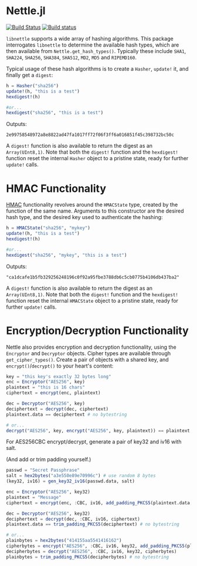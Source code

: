 Nettle.jl
=========

[![Build Status](https://travis-ci.org/staticfloat/Nettle.jl.svg?branch=master)](https://travis-ci.org/staticfloat/Nettle.jl) [![Build status](https://ci.appveyor.com/api/projects/status/auhjpg59nw3a3aij?svg=true)](https://ci.appveyor.com/project/staticfloat/nettle-jl)


`libnettle` supports a wide array of hashing algorithms.  This package interrogates `libnettle` to determine the available hash types, which are then available from `Nettle.get_hash_types()`.  Typically these include `SHA1`, `SHA224`, `SHA256`, `SHA384`, `SHA512`, `MD2`, `MD5` and `RIPEMD160`.

Typical usage of these hash algorithms is to create a `Hasher`, `update!` it, and finally get a `digest`:

```julia
h = Hasher("sha256")
update!(h, "this is a test")
hexdigest!(h)

#or...
hexdigest("sha256", "this is a test")
```

Outputs:

```
2e99758548972a8e8822ad47fa1017ff72f06f3ff6a016851f45c398732bc50c
```

A `digest!` function is also available to return the digest as an `Array(UInt8,1)`.  Note that both the `digest!` function and the `hexdigest!` function reset the internal `Hasher` object to a pristine state, ready for further `update!` calls.


HMAC Functionality
==================
[HMAC](http://en.wikipedia.org/wiki/Hash-based_message_authentication_code) functionality revolves around the `HMACState` type, created by the function of the same name.  Arguments to this constructor are the desired hash type, and the desired key used to authenticate the hashing:

```julia
h = HMACState("sha256", "mykey")
update!(h, "this is a test")
hexdigest!(h)

#or...
hexdigest("sha256", "mykey", "this is a test")
```

Outputs:

```
"ca1dcafe1b5fb329256248196c0f92a95fbe3788db6c5cb0775b4106db437ba2"
```

A `digest!` function is also available to return the digest as an `Array(UInt8,1)`.  Note that both the `digest!` function and the `hexdigest!` function reset the internal `HMACState` object to a pristine state, ready for further `update!` calls.


Encryption/Decryption Functionality
==================================

Nettle also provides encryption and decryption functionality, using the `Encryptor` and `Decryptor` objects.  Cipher types are available through `get_cipher_types()`.  Create a pair of objects with a shared key, and `encrypt()`/`decrypt()` to your heart's content:

```julia
key = "this key's exactly 32 bytes long"
enc = Encryptor("AES256", key)
plaintext = "this is 16 chars"
ciphertext = encrypt(enc, plaintext)

dec = Decryptor("AES256", key)
deciphertext = decrypt(dec, ciphertext)
plaintext.data == deciphertext # no bytestring

# or...
decrypt("AES256", key, encrypt("AES256", key, plaintext)) == plaintext.data
```

For AES256CBC encrypt/decrypt, generate a pair of key32 and iv16 with salt.

(And add or trim padding yourself.)

```julia
passwd = "Secret Passphrase"
salt = hex2bytes("a3e550e89e70996c") # use random 8 bytes
(key32, iv16) = gen_key32_iv16(passwd.data, salt)

enc = Encryptor("AES256", key32)
plaintext = "Message"
ciphertext = encrypt(enc, :CBC, iv16, add_padding_PKCS5(plaintext.data, 16))

dec = Decryptor("AES256", key32)
deciphertext = decrypt(dec, :CBC, iv16, ciphertext)
plaintext.data == trim_padding_PKCS5(deciphertext) # no bytestring

# or...
plainbytes = hex2bytes("414155aa5541416162")
cipherbytes = encrypt("AES256", :CBC, iv16, key32, add_padding_PKCS5(plainbytes, 16))
decipherbytes = decrypt("AES256", :CBC, iv16, key32, cipherbytes)
plainbytes = trim_padding_PKCS5(decipherbytes) # no bytestring
```
